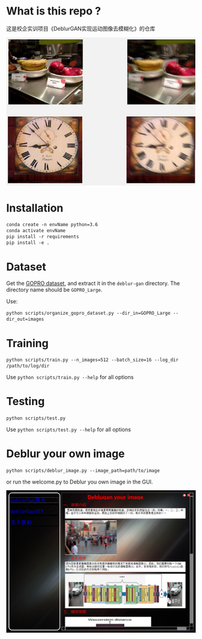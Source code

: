 # What is this repo ?

这是校企实训项目《DeblurGAN实现运动图像去模糊化》的仓库

![info1](.\testImage\info1.png)


# Installation

```
conda create -n envName python=3.6
conda activate envName
pip install -r requirements
pip install -e .
```

# Dataset

Get the [GOPRO dataset](https://drive.google.com/file/d/1H0PIXvJH4c40pk7ou6nAwoxuR4Qh_Sa2/view?usp=sharing), and extract it in the `deblur-gan` directory. The directory name should be `GOPRO_Large`.

Use:
```
python scripts/organize_gopro_dataset.py --dir_in=GOPRO_Large --dir_out=images
```


# Training

```
python scripts/train.py --n_images=512 --batch_size=16 --log_dir /path/to/log/dir
```

Use `python scripts/train.py --help` for all options

# Testing

```
python scripts/test.py
```

Use `python scripts/test.py --help` for all options

# Deblur your own image

```
python scripts/deblur_image.py --image_path=path/to/image
```
or  run the welcome.py to Deblur you own image in the GUI.

![info2](.\testImage\info2.png)
